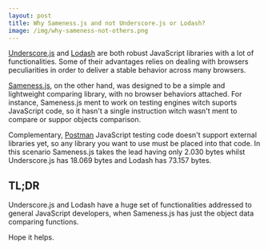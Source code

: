 ```yaml
---
layout: post
title: Why Sameness.js and not Underscore.js or Lodash?
image: /img/why-sameness-not-others.png
---
```


[Underscore.js](https://underscorejs.org/) and [Lodash](https://lodash.com/)
are both robust JavaScript libraries with a lot of functionalities. Some of
their advantages relies on dealing with browsers peculiarities in order to
deliver a stable behavior across many browsers.

[Sameness.js](https://mfedatto.github.io/sameness.js/), on the other hand, was
designed to be a simple and lightweight comparing library, with no browser
behaviors attached. For instance, Sameness.js ment to work on testing engines
witch suports JavaScript code, so it hasn't a single instruction witch wasn't
ment to compare or suppor objects comparison.

Complementary, [Postman](https://www.getpostman.com) JavaScript testing code
doesn't support external libraries yet, so any library you want to use must be
placed into that code. In this scenario Sameness.js takes the lead having only
2.030 bytes whilst Underscore.js has 18.069 bytes and Lodash has 73.157 bytes.

## TL;DR

Underscore.js and Lodash have a huge set of functionalities addressed to
general JavaScript developers, when Sameness.js has just the object data
comparing functions.

Hope it helps.
